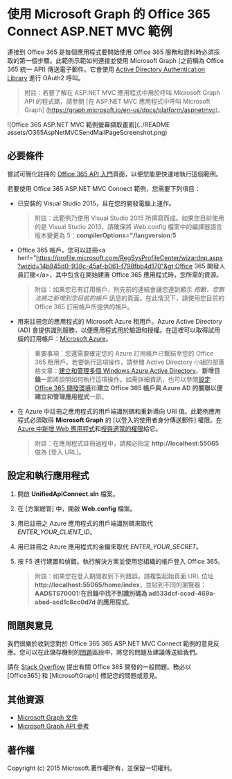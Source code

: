 # 使用 Microsoft Graph 的 Office 365 Connect ASP.NET MVC 範例

連接到 Office 365 是每個應用程式要開始使用 Office 365 服務和資料時必須採取的第一個步驟。此範例示範如何連接並使用 Microsoft Graph (之前稱為 Office 365 統一 API) 傳送電子郵件。它會使用 [Active Directory Authentication Library](https://msdn.microsoft.com/zh-tw/library/azure/jj573266.aspx) 進行 OAuth2 呼叫。

> 附註：若要了解在 ASP.NET MVC 應用程式中用於呼叫 Microsoft Graph API 的程式碼，請參閱 [在 ASP.NET MVC 應用程式中呼叫 Microsoft Graph] (https://graph.microsoft.io/en-us/docs/platform/aspnetmvc)。

![Office 365 ASP.NET MVC 範例螢幕擷取畫面](../README assets/O365AspNetMVCSendMailPageScreenshot.png)

## 必要條件

嘗試可簡化註冊的 [Office 365 API 入門](http://dev.office.com/getting-started/office365apis?platform=option-dotnet#setup)頁面，以便您能更快速地執行這個範例。

若要使用 Office 365 ASP.NET MVC Connect 範例，您需要下列項目：
* 已安裝的 Visual Studio 2015，且在您的開發電腦上運作。 

     > 附註：此範例乃使用 Visual Studio  2015 所撰寫而成。如果您目前使用的是 Visual Studio 2013，請確保將 Web.config 檔案中的編譯器語言版本變更為 5︰**compilerOptions="/langversion:5**
* Office 365 帳戶。您可以註冊&lt;a herf="https://profile.microsoft.com/RegSysProfileCenter/wizardnp.aspx?wizid=14b845d0-938c-45af-b061-f798fbb4d170"&gt;Office 365 開發人員訂閱&lt;/a&gt;，其中包含在開始建置 Office 365 應用程式時，您所需的資源。

     > 附註：如果您已有訂用帳戶，則先前的連結會讓您連到顯示 *抱歉，您無法將之新增到您目前的帳戶* 訊息的頁面。在此情況下，請使用您目前的 Office 365 訂用帳戶所提供的帳戶。
* 用來註冊您的應用程式的 Microsoft Azure 租用戶。Azure Active Directory (AD) 會提供識別服務，以便應用程式用於驗證和授權。在這裡可以取得試用版的訂用帳戶：[Microsoft Azure](https://account.windowsazure.com/SignUp)。

     > 重要事項：您還需要確定您的 Azure 訂用帳戶已繫結至您的 Office 365 租用戶。若要執行這項操作，請參閱 Active Directory 小組的部落格文章：[建立和管理多個 Windows Azure Active Directory](http://blogs.technet.com/b/ad/archive/2013/11/08/creating-and-managing-multiple-windows-azure-active-directories.aspx)。**新增目錄**一節將說明如何執行這項操作。如需詳細資訊，也可以參閱[設定 Office 365 開發環境](https://msdn.microsoft.com/office/office365/howto/setup-development-environment#bk_CreateAzureSubscription)和**建立 Office 365 帳戶與 Azure AD 的關聯以便建立和管理應用程式**一節。
* 在 Azure 中註冊之應用程式的用戶端識別碼和重新導向 URI 值。此範例應用程式必須取得 **Microsoft Graph** 的 [以登入的使用者身分傳送郵件]<e /> 權限。[在 Azure 中新增 Web 應用程式](https://msdn.microsoft.com/office/office365/HowTo/add-common-consent-manually#bk_RegisterWebApp)和[授與適當的權限](https://github.com/OfficeDev/O365-AspNetMVC-Microsoft-Graph-Connect/wiki/Grant-permissions-to-the-Connect-application-in-Azure)給它。

     > 附註：在應用程式註冊過程中，請務必指定 **http://localhost:55065** 做為 [登入 URL]<e />。  

## 設定和執行應用程式
1. 開啟 **UnifiedApiConnect.sln** 檔案。 
2. 在 [方案總管] 中，開啟 **Web.config** 檔案。 
3. 用已註冊之 Azure 應用程式的用戶端識別碼來取代 *ENTER_YOUR_CLIENT_ID*。
4. 用已註冊之 Azure 應用程式的金鑰來取代 *ENTER_YOUR_SECRET*。
3. 按 F5 進行建置和偵錯。執行解決方案並使用您組織的帳戶登入 Office 365。

     > 附註：如果您在登入期間收到下列錯誤，請複製起始頁面 URL 位址 **http://localhost:55065/home/index**，並貼到不同的瀏覽器：**AADSTS70001:在目錄中找不到識別碼為 ad533dcf-ccad-469a-abed-acd1c8cc0d7d 的應用程式**。

## 問題與意見

我們很樂於收到您對於 Office 365 365 ASP.NET MVC Connect 範例的意見反應。您可以在此儲存機制的[問題](https://github.com/OfficeDev/O365-AspNetMVC-Microsoft-Graph-Connect/issues)區段中，將您的問題及建議傳送給我們。

請在 [Stack Overflow](http://stackoverflow.com/questions/tagged/Office365+API) 提出有關 Office 365 開發的一般問題。務必以 [Office365] 和 [MicrosoftGraph] 標記您的問題或意見。
  
## 其他資源

* [Microsoft Graph 文件](http://graph.microsoft.io)
* [Microsoft Graph API 參考](http://graph.microsoft.io/docs/api-reference/v1.0)


## 著作權
Copyright (c) 2015 Microsoft.著作權所有，並保留一切權利。


